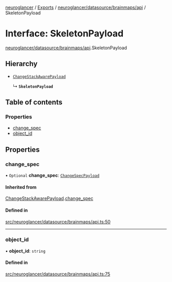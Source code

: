 [neuroglancer](../README.md) / [Exports](../modules.md) / [neuroglancer/datasource/brainmaps/api](../modules/neuroglancer_datasource_brainmaps_api.md) / SkeletonPayload

# Interface: SkeletonPayload

[neuroglancer/datasource/brainmaps/api](../modules/neuroglancer_datasource_brainmaps_api.md).SkeletonPayload

## Hierarchy

- [`ChangeStackAwarePayload`](neuroglancer_datasource_brainmaps_api.ChangeStackAwarePayload.md)

  ↳ **`SkeletonPayload`**

## Table of contents

### Properties

- [change\_spec](neuroglancer_datasource_brainmaps_api.SkeletonPayload.md#change_spec)
- [object\_id](neuroglancer_datasource_brainmaps_api.SkeletonPayload.md#object_id)

## Properties

### change\_spec

• `Optional` **change\_spec**: [`ChangeSpecPayload`](neuroglancer_datasource_brainmaps_api.ChangeSpecPayload.md)

#### Inherited from

[ChangeStackAwarePayload](neuroglancer_datasource_brainmaps_api.ChangeStackAwarePayload.md).[change_spec](neuroglancer_datasource_brainmaps_api.ChangeStackAwarePayload.md#change_spec)

#### Defined in

[src/neuroglancer/datasource/brainmaps/api.ts:50](https://github.com/ActiveBrainAtlas2/neuroglancer/blob/034b457d/src/neuroglancer/datasource/brainmaps/api.ts#L50)

___

### object\_id

• **object\_id**: `string`

#### Defined in

[src/neuroglancer/datasource/brainmaps/api.ts:75](https://github.com/ActiveBrainAtlas2/neuroglancer/blob/034b457d/src/neuroglancer/datasource/brainmaps/api.ts#L75)
